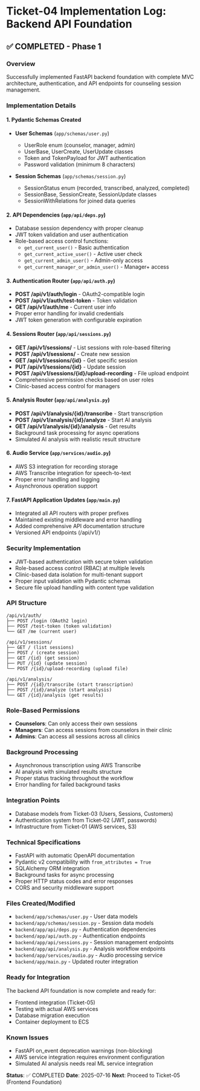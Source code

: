 # Ticket-04 Implementation Log: Backend API Foundation

## ✅ COMPLETED - Phase 1

### Overview
Successfully implemented FastAPI backend foundation with complete MVC architecture, authentication, and API endpoints for counseling session management.

### Implementation Details

#### 1. Pydantic Schemas Created
- **User Schemas** (`app/schemas/user.py`)
  - UserRole enum (counselor, manager, admin)
  - UserBase, UserCreate, UserUpdate classes
  - Token and TokenPayload for JWT authentication
  - Password validation (minimum 8 characters)

- **Session Schemas** (`app/schemas/session.py`)
  - SessionStatus enum (recorded, transcribed, analyzed, completed)
  - SessionBase, SessionCreate, SessionUpdate classes
  - SessionWithRelations for joined data queries

#### 2. API Dependencies (`app/api/deps.py`)
- Database session dependency with proper cleanup
- JWT token validation and user authentication
- Role-based access control functions:
  - `get_current_user()` - Basic authentication
  - `get_current_active_user()` - Active user check
  - `get_current_admin_user()` - Admin-only access
  - `get_current_manager_or_admin_user()` - Manager+ access

#### 3. Authentication Router (`app/api/auth.py`)
- **POST /api/v1/auth/login** - OAuth2-compatible login
- **POST /api/v1/auth/test-token** - Token validation
- **GET /api/v1/auth/me** - Current user info
- Proper error handling for invalid credentials
- JWT token generation with configurable expiration

#### 4. Sessions Router (`app/api/sessions.py`)
- **GET /api/v1/sessions/** - List sessions with role-based filtering
- **POST /api/v1/sessions/** - Create new session
- **GET /api/v1/sessions/{id}** - Get specific session
- **PUT /api/v1/sessions/{id}** - Update session
- **POST /api/v1/sessions/{id}/upload-recording** - File upload endpoint
- Comprehensive permission checks based on user roles
- Clinic-based access control for managers

#### 5. Analysis Router (`app/api/analysis.py`)
- **POST /api/v1/analysis/{id}/transcribe** - Start transcription
- **POST /api/v1/analysis/{id}/analyze** - Start AI analysis
- **GET /api/v1/analysis/{id}/analysis** - Get results
- Background task processing for async operations
- Simulated AI analysis with realistic result structure

#### 6. Audio Service (`app/services/audio.py`)
- AWS S3 integration for recording storage
- AWS Transcribe integration for speech-to-text
- Proper error handling and logging
- Asynchronous operation support

#### 7. FastAPI Application Updates (`app/main.py`)
- Integrated all API routers with proper prefixes
- Maintained existing middleware and error handling
- Added comprehensive API documentation structure
- Versioned API endpoints (/api/v1/)

### Security Implementation
- JWT-based authentication with secure token validation
- Role-based access control (RBAC) at multiple levels
- Clinic-based data isolation for multi-tenant support
- Proper input validation with Pydantic schemas
- Secure file upload handling with content type validation

### API Structure
```
/api/v1/auth/
├── POST /login (OAuth2 login)
├── POST /test-token (token validation)
└── GET /me (current user)

/api/v1/sessions/
├── GET / (list sessions)
├── POST / (create session)
├── GET /{id} (get session)
├── PUT /{id} (update session)
└── POST /{id}/upload-recording (upload file)

/api/v1/analysis/
├── POST /{id}/transcribe (start transcription)
├── POST /{id}/analyze (start analysis)
└── GET /{id}/analysis (get results)
```

### Role-Based Permissions
- **Counselors**: Can only access their own sessions
- **Managers**: Can access sessions from counselors in their clinic
- **Admins**: Can access all sessions across all clinics

### Background Processing
- Asynchronous transcription using AWS Transcribe
- AI analysis with simulated results structure
- Proper status tracking throughout the workflow
- Error handling for failed background tasks

### Integration Points
- Database models from Ticket-03 (Users, Sessions, Customers)
- Authentication system from Ticket-02 (JWT, passwords)
- Infrastructure from Ticket-01 (AWS services, S3)

### Technical Specifications
- FastAPI with automatic OpenAPI documentation
- Pydantic v2 compatibility with `from_attributes = True`
- SQLAlchemy ORM integration
- Background tasks for async processing
- Proper HTTP status codes and error responses
- CORS and security middleware support

### Files Created/Modified
- `backend/app/schemas/user.py` - User data models
- `backend/app/schemas/session.py` - Session data models  
- `backend/app/api/deps.py` - Authentication dependencies
- `backend/app/api/auth.py` - Authentication endpoints
- `backend/app/api/sessions.py` - Session management endpoints
- `backend/app/api/analysis.py` - Analysis workflow endpoints
- `backend/app/services/audio.py` - Audio processing service
- `backend/app/main.py` - Updated router integration

### Ready for Integration
The backend API foundation is now complete and ready for:
- Frontend integration (Ticket-05)
- Testing with actual AWS services
- Database migration execution
- Container deployment to ECS

### Known Issues
- FastAPI on_event deprecation warnings (non-blocking)
- AWS service integration requires environment configuration
- Simulated AI analysis needs real ML service integration

**Status**: ✅ COMPLETED
**Date**: 2025-07-16
**Next**: Proceed to Ticket-05 (Frontend Foundation)